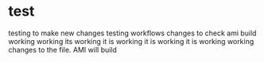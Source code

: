 # test
testing to make new changes
testing workflows
changes to check ami build
working
working
its working
it is working
it is working
it is working
working
changes to the file.
AMI will build
